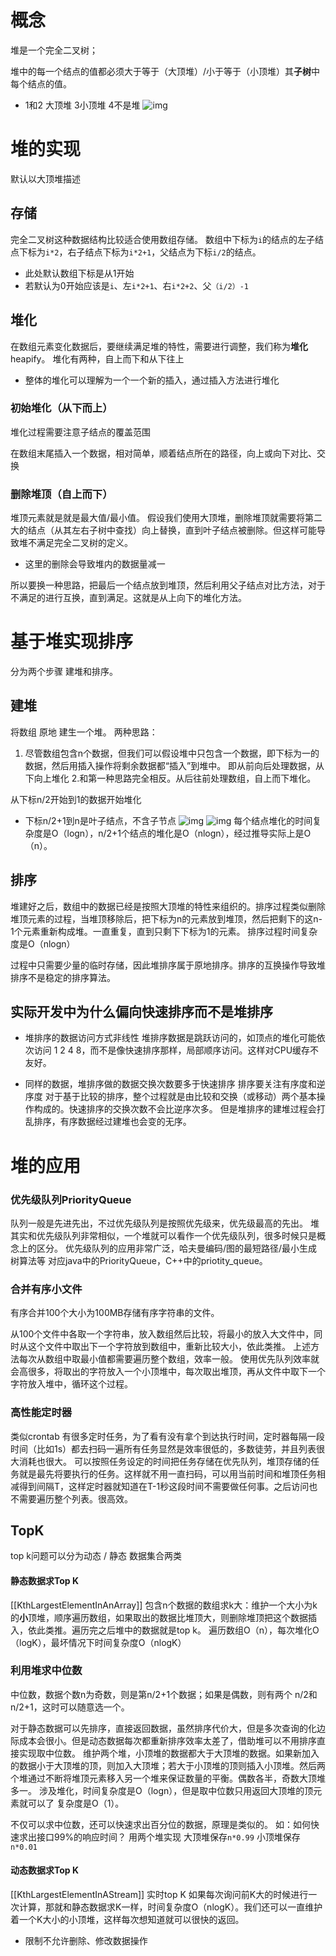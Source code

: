 # 概念

堆是一个完全二叉树；

堆中的每一个结点的值都必须大于等于（大顶堆）/小于等于（小顶堆）其**子树**中每个结点的值。 
-   1和2 大顶堆 3小顶堆 4不是堆
  ![img](272cc3ff-2ede-45d4-a5c3-ed904e4dc399.jpg) 

# 堆的实现
默认以大顶堆描述

## 存储
完全二叉树这种数据结构比较适合使用数组存储。 
数组中下标为`i`的结点的左子结点下标为`i*2`，右子结点下标为`i*2+1`，父结点为下标`i/2`的结点。
- 此处默认数组下标是从1开始
- 若默认为0开始应该是`i`、左`i*2+1`、右`i*2+2`、父`（i/2）-1`

## 堆化
在数组元素变化数据后，要继续满足堆的特性，需要进行调整，我们称为**堆化**heapify。 
堆化有两种，自上而下和从下往上
- 整体的堆化可以理解为一个一个新的插入，通过插入方法进行堆化


### 初始堆化（从下而上）
堆化过程需要注意子结点的覆盖范围

在数组末尾插入一个数据，相对简单，顺着结点所在的路径，向上或向下对比、交换

### 删除堆顶（自上而下）

堆顶元素就是就是最大值/最小值。 
假设我们使用大顶堆，删除堆顶就需要将第二大的结点（从其左右子树中查找）向上替换，直到叶子结点被删除。但这样可能导致堆不满足完全二叉树的定义。 
- 这里的删除会导致堆内的数据量减一

所以要换一种思路，把最后一个结点放到堆顶，然后利用父子结点对比方法，对于不满足的进行互换，直到满足。这就是从上向下的堆化方法。






# 基于堆实现排序
分为两个步骤 建堆和排序。

## 建堆

将数组 原地 建生一个堆。 两种思路：
1. 尽管数组包含n个数据，但我们可以假设堆中只包含一个数据，即下标为一的数据，然后用插入操作将剩余数据都“插入”到堆中。 即从前向后处理数据，从下向上堆化 
2.和第一种思路完全相反。从后往前处理数组，自上而下堆化。 

从下标n/2开始到1的数据开始堆化
- 下标n/2+1到n是叶子结点，不含子节点
![img](6b1f279d-d029-45a6-a1ab-172704ab3f9f.jpg) 
![img](f56b5c04-bf9b-4c0a-97e3-f970d3f9e3f7.jpg) 
每个结点堆化的时间复杂度是O（logn），n/2+1个结点的堆化是O（nlogn），经过推导实际上是O（n）。

## 排序
堆建好之后，数组中的数据已经是按照大顶堆的特性来组织的。排序过程类似删除堆顶元素的过程，当堆顶移除后，把下标为n的元素放到堆顶，然后把剩下的这n-1个元素重新构成堆。一直重复，直到只剩下下标为1的元素。 
排序过程时间复杂度是O（nlogn）

过程中只需要少量的临时存储，因此堆排序属于原地排序。排序的互换操作导致堆排序不是稳定的排序算法。

## 实际开发中为什么偏向快速排序而不是堆排序

- 堆排序的数据访问方式非线性 
  堆排序数据是跳跃访问的，如顶点的堆化可能依次访问 1 2 4 8，而不是像快速排序那样，局部顺序访问。这样对CPU缓存不友好。
  
- 同样的数据，堆排序做的数据交换次数要多于快速排序 
  排序要关注有序度和逆序度 
  对于基于比较的排序，整个过程就是由比较和交换（或移动）两个基本操作构成的。快速排序的交换次数不会比逆序次多。 
  但是堆排序的建堆过程会打乱排序，有序数据经过建堆也会变的无序。

# 堆的应用

### 优先级队列PriorityQueue

队列一般是先进先出，不过优先级队列是按照优先级来，优先级最高的先出。 
堆其实和优先级队列非常相似，一个堆就可以看作一个优先级队列，很多时候只是概念上的区分。 
优先级队列的应用非常广泛，哈夫曼编码/图的最短路径/最小生成树算法等
对应java中的PriorityQueue，C++中的priotity_queue。

### 合并有序小文件

有序合并100个大小为100MB存储有序字符串的文件。

从100个文件中各取一个字符串，放入数组然后比较，将最小的放入大文件中，同时从这个文件中取出下一个字符放到数组中，重新比较大小，依此类推。 
上述方法每次从数组中取最小值都需要遍历整个数组，效率一般。 
使用优先队列效率就会高很多，将取出的字符放入一个小顶堆中，每次取出堆顶，再从文件中取下一个字符放入堆中，循环这个过程。

### 高性能定时器

类似crontab 有很多定时任务，为了看有没有拿个到达执行时间，定时器每隔一段时间（比如1s）都去扫码一遍所有任务显然是效率很低的，多数徒劳，并且列表很大消耗也很大。 
可以按照任务设定的时间把任务存储在优先队列，堆顶存储的任务就是最先将要执行的任务。这样就不用一直扫码，可以用当前时间和堆顶任务相减得到间隔T，这样定时器就知道在T-1秒这段时间不需要做任何事。之后访问也不需要遍历整个列表。很高效。

## TopK
top k问题可以分为动态 / 静态 数据集合两类

#### 静态数据求Top K
[[KthLargestElementInAnArray]]
包含n个数据的数组求k大：维护一个大小为k的**小**顶堆，顺序遍历数组，如果取出的数据比堆顶大，则删除堆顶把这个数据插入，依此类推。遍历完之后堆中的数据就是top k。 
遍历数组O（n），每次堆化O（logK），最坏情况下时间复杂度O（nlogK）


### 利用堆求中位数

中位数，数据个数n为奇数，则是第n/2+1个数据；如果是偶数，则有两个 n/2和n/2+1，这时可以随意选一个。 

对于静态数据可以先排序，直接返回数据，虽然排序代价大，但是多次查询的化边际成本会很小。但是动态数据每次都重新排序效率太差了，借助堆可以不用排序直接实现取中位数。 
维护两个堆，小顶堆的数据都大于大顶堆的数据。如果新加入的数据小于大顶堆的顶，则加入大顶堆；若大于小顶堆的顶则插入小顶堆。然后两个堆通过不断将堆顶元素移入另一个堆来保证数量的平衡。偶数各半，奇数大顶堆多一。 
涉及堆化，时间复杂度是O（logn），但是取中位数只用返回大顶堆的顶元素就可以了 复杂度是O（1）。

不仅可以求中位数，还可以快速求出百分位的数据，原理是类似的。 
如：如何快速求出接口99%的响应时间？ 
用两个堆实现 大顶堆保存`n*0.99` 小顶堆保存`n*0.01`


#### 动态数据求Top K
[[KthLargestElementInAStream]]
实时top K 
如果每次询问前K大的时候进行一次计算，那就和静态数据求K一样，时间复杂度O（nlogK）。我们还可以一直维护着一个K大小的小顶堆，这样每次想知道就可以很快的返回。
- 限制不允许删除、修改数据操作